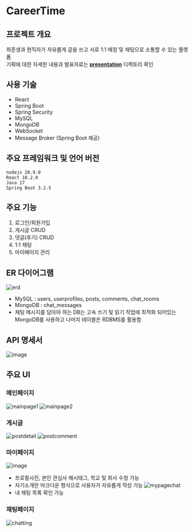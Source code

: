 # CareerTime

## 프로젝트 개요
취준생과 현직자가 자유롭게 글을 쓰고 서로 1:1 매칭 및 채팅으로 소통할 수 있는 플랫폼   
기획에 대한 자세한 내용과 발표자료는 **[presentation](./presentation)** 디렉토리 확인

## 사용 기술
- React
- Spring Boot
- Spring Security
- MySQL
- MongoDB
- WebSocket
- Message Broker (Spring Boot 제공)

## 주요 프레임워크 및 언어 버전
```
nodejs 20.9.0
React 18.2.0
Java 17
Spring Boot 3.2.5
```

## 주요 기능
1. 로그인/회원가입
2. 게시글 CRUD
3. 댓글(후기) CRUD
4. 1:1 채팅
5. 마이페이지 관리

## ER 다이어그램
![erd](https://github.com/parkm2ngyu00/GPS_webservice/assets/88785472/9b0eaeac-6278-42b3-adcc-d9676e9c7236)
- MySQL : users, userprofiles, posts, comments, chat_rooms
- MongoDB : chat_messages
- 채팅 메시지를 담아야 하는 DB는 고속 쓰기 및 읽기 작업에 최적화 되어있는 MongoDB를 사용하고 나머지 테이블은 RDBMS를 활용함

## API 명세서
![image](https://github.com/parkm2ngyu00/GPS_webservice/assets/88785472/1f5496e1-6d7e-4a63-bb5b-a3dcbbff13d0)

## 주요 UI
### 메인페이지
![mainpage1](https://github.com/parkm2ngyu00/GPS_webservice/assets/88785472/6addc34b-06c4-486b-917f-6bb8050300d8)
![mainpage2](https://github.com/parkm2ngyu00/GPS_webservice/assets/88785472/2206b507-ced8-4817-94e9-6baeec4a4cb4)

### 게시글
![postdetail](https://github.com/parkm2ngyu00/GPS_webservice/assets/88785472/c691fc2c-48a3-40c3-a648-70665130b3c6)
![postcomment](https://github.com/parkm2ngyu00/GPS_webservice/assets/88785472/b9bfb594-aa01-4a58-b0bf-a77a63563457)

### 마이페이지
![image](https://github.com/parkm2ngyu00/GPS_webservice/assets/88785472/9a11bbb9-3b9b-4ab1-853e-fcf1ddc5a286)
- 프로필사진, 본인 관심사 해시태그, 학교 및 회사 수정 가능
- 자기소개란 마크다운 형식으로 사용자가 자유롭게 작성 가능
![mypagechat](https://github.com/parkm2ngyu00/GPS_webservice/assets/88785472/74dffea4-250b-4c99-b18a-76206f184427)
- 내 채팅 목록 확인 가능

### 채팅페이지
![chatting](https://github.com/parkm2ngyu00/GPS_webservice/assets/88785472/4f0b432a-c23f-4b71-87de-71bb6e7ba89a)
